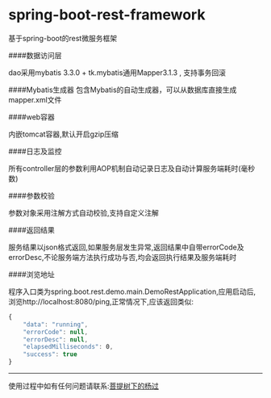 # spring-boot-rest-framework  
基于spring-boot的rest微服务框架

####数据访问层

dao采用mybatis 3.3.0 + tk.mybatis通用Mapper3.1.3 , 支持事务回滚

####Mybatis生成器
包含Mybatis的自动生成器，可以从数据库直接生成mapper.xml文件

####web容器

内嵌tomcat容器,默认开启gzip压缩

####日志及监控

所有controller层的参数利用AOP机制自动记录日志及自动计算服务端耗时(毫秒数)

####参数校验

参数对象采用注解方式自动校验,支持自定义注解

####返回结果

服务结果以json格式返回,如果服务层发生异常,返回结果中自带errorCode及errorDesc,不论服务端方法执行成功与否,均会返回执行结果及服务端耗时

####浏览地址

程序入口类为spring.boot.rest.demo.main.DemoRestApplication,应用启动后,浏览http://localhost:8080/ping,正常情况下,应该返回类似:
```javascript
{
    "data": "running",
    "errorCode": null,
    "errorDesc": null,
    "elapsedMilliseconds": ​0,
    "success": true
}
```
---  

使用过程中如有任何问题请联系:[菩提树下的杨过](http://yjmyzz.cnblogs.com/ "http://yjmyzz.cnblogs.com/")
